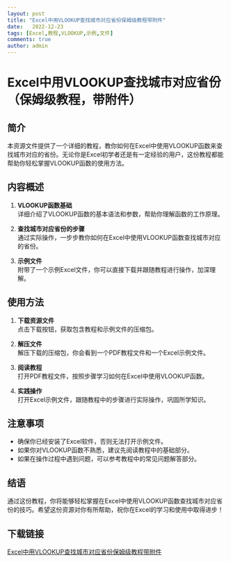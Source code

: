 ```yaml
---
layout: post
title: "Excel中用VLOOKUP查找城市对应省份保姆级教程带附件"
date:   2022-12-23
tags: [Excel,教程,VLOOKUP,示例,文件]
comments: true
author: admin
---
```

# Excel中用VLOOKUP查找城市对应省份（保姆级教程，带附件）

## 简介

本资源文件提供了一个详细的教程，教你如何在Excel中使用VLOOKUP函数来查找城市对应的省份。无论你是Excel初学者还是有一定经验的用户，这份教程都能帮助你轻松掌握VLOOKUP函数的使用方法。

## 内容概述

1. **VLOOKUP函数基础**  
   详细介绍了VLOOKUP函数的基本语法和参数，帮助你理解函数的工作原理。

2. **查找城市对应省份的步骤**  
   通过实际操作，一步步教你如何在Excel中使用VLOOKUP函数查找城市对应的省份。

3. **示例文件**  
   附带了一个示例Excel文件，你可以直接下载并跟随教程进行操作，加深理解。

## 使用方法

1. **下载资源文件**  
   点击下载按钮，获取包含教程和示例文件的压缩包。

2. **解压文件**  
   解压下载的压缩包，你会看到一个PDF教程文件和一个Excel示例文件。

3. **阅读教程**  
   打开PDF教程文件，按照步骤学习如何在Excel中使用VLOOKUP函数。

4. **实践操作**  
   打开Excel示例文件，跟随教程中的步骤进行实际操作，巩固所学知识。

## 注意事项

- 确保你已经安装了Excel软件，否则无法打开示例文件。
- 如果你对VLOOKUP函数不熟悉，建议先阅读教程中的基础部分。
- 如果在操作过程中遇到问题，可以参考教程中的常见问题解答部分。

## 结语

通过这份教程，你将能够轻松掌握在Excel中使用VLOOKUP函数查找城市对应省份的技巧。希望这份资源对你有所帮助，祝你在Excel的学习和使用中取得进步！

## 下载链接

[Excel中用VLOOKUP查找城市对应省份保姆级教程带附件](https://pan.quark.cn/s/c493f2021963)